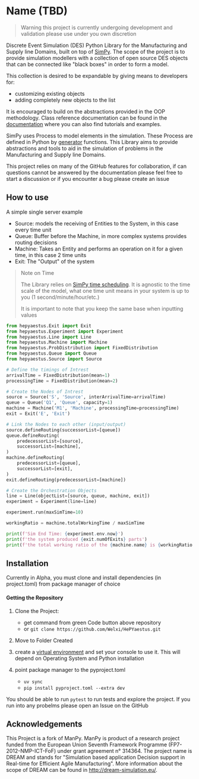 # Name (TBD)
> Warning this project is currently undergoing development and validation please use under you own discretion

Discrete Event Simulation (DES) Python Library for the Manufacturing and Supply line Domains, built on top of [SimPy](https://github.com/simpx/simpy). The scope of the project is to provide simulation modellers with a collection of open source DES objects that can be connected like "black boxes" in order to form a model.

This collection is desired to be expandable by giving means to developers for:
- customizing existing objects
- adding completely new objects to the list

It is encouraged to build on the abstractions provided in the OOP methodology. Class reference documentation can be found in the [documentation](https://hepyaestus.readthedocs.io/en/latest/) where you can also find tutorials and examples.

SimPy uses Process to model elements in the simulation. These Process are defined in Python by [generator](http://docs.python.org/3/glossary.html#term-generator) functions. This Library aims to provide abstractions and tools to aid in the simulation of problems in the Manufacturing and Supply line Domains.

This project relies on many of the GitHub features for collaboration, if can questions cannot be answered by the documentation please feel free to start a discussion or if you encounter a bug please create an issue 
## How to use
A simple single server example

- Source: models the receiving of Entities to the System, in this case every time unit
- Queue: Buffer before the Machine, in more complex systems provides routing decisions
- Machine: Takes an Entity and performs an operation on it for a given time, in this case 2 time units
- Exit: The "Output" of the system

>Note on Time
>
>The Library relies on [SimPy time scheduling](https://simpy.readthedocs.io/en/latest/topical_guides/time_and_scheduling.html). It is agnostic to the time scale of the model, what one time unit means in your system is up to you (1 second/minute/hour/etc.)
>
>It is important to note that you keep the same base when inputting values 

```python 
from hepyaestus.Exit import Exit
from hepyaestus.Experiment import Experiment
from hepyaestus.Line import Line
from hepyaestus.Machine import Machine
from hepyaestus.ProbDistribution import FixedDistribution
from hepyaestus.Queue import Queue
from hepyaestus.Source import Source

# Define the timings of Intrest 
arrivalTime = FixedDistribution(mean=1)
processingTime = FixedDistribution(mean=2)

# Create the Nodes of Intrest
source = Source('S', 'Source', interArrivalTime=arrivalTime)
queue = Queue('Q1', 'Queue', capacity=1)
machine = Machine('M1', 'Machine', processingTime=processingTime)
exit = Exit('E', 'Exit')

# Link the Nodes to each other (input/output)
source.defineRouting(successorList=[queue])
queue.defineRouting(
    predecessorList=[source],
    successorList=[machine],
)
machine.defineRouting(
    predecessorList=[queue],
    successorList=[exit],
)
exit.defineRouting(predecessorList=[machine])

# Create the Orchestration Objects
line = Line(objectList=[source, queue, machine, exit])
experiment = Experiment(line=line)

experiment.run(maxSimTime=10)

workingRatio = machine.totalWorkingTime / maxSimTime

print(f'Sim End Time: {experiment.env.now}')
print(f'the system produced {exit.numOfExits} parts')
print(f'the total working ratio of the {machine.name} is {workingRatio:.2%}')
```
## Installation
Currently in Alpha, you must clone and install dependencies (in project.toml) from package manager of choice 
#### Getting the Repository

1. Clone the Project:
	- get command from green Code button above repository
	- or `git clone https://github.com/Welxi/HePYaestus.git`

2. Move to Folder Created

3. create a [virtual environment](https://docs.python.org/3/library/venv.html) and set your console to use it. This will depend on Operating System and Python installation

4. point package manager to the pyproject.toml
    - `uv sync`
    - `pip install pyproject.toml --extra dev` 

You should be able to run `pytest` to run tests and explore the project. If you run into any probelms please open an Issue on the GitHub


## Acknowledgements
This Project is a fork of ManPy. ManPy is product of a research project funded from the European Union Seventh Framework Programme (FP7-2012-NMP-ICT-FoF) under grant agreement n° 314364. The project name is DREAM and stands for "Simulation based application Decision support in Real-time for Efficient Agile Manufacturing". More information about the scope of DREAM can be found in http://dream-simulation.eu/.


